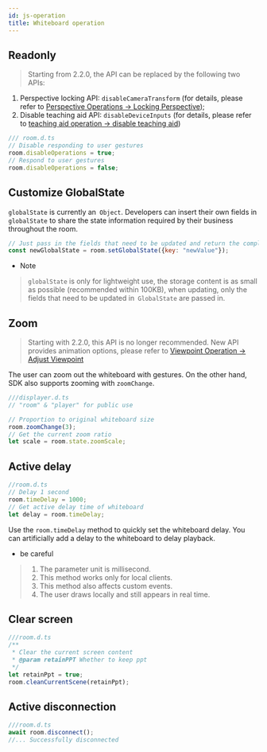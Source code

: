 ```yaml
---
id: js-operation
title: Whiteboard operation
---
```


## Readonly<span class="anchor" id="disableOperations">

> Starting from 2.2.0, the API can be replaced by the following two APIs:  
1. Perspective locking API: `disableCameraTransform` (for details, please refer to [Perspective Operations -> Locking Perspective](./view.md#disableCameraTransform));
2. Disable teaching aid API: `disableDeviceInputs` (for details, please refer to [teaching aid operation -> disable teaching aid](./tools.md#disableDeviceInputs))

```JavaScript
/// room.d.ts
// Disable responding to user gestures
room.disableOperations = true;
// Respond to user gestures
room.disableOperations = false;
```

## Customize GlobalState

`globalState` is currently an` Object`. Developers can insert their own fields in `globalState` to share the state information required by their business throughout the room.

```js
// Just pass in the fields that need to be updated and return the complete new GlobalState
const newGlobalState = room.setGlobalState({key: "newValue"});
```

* Note

> `globalState` is only for lightweight use, the storage content is as small as possible (recommended within 100KB), when updating, only the fields that need to be updated in` GlobalState` are passed in.

## Zoom

> Starting with 2.2.0, this API is no longer recommended. New API provides animation options, please refer to [Viewpoint Operation -> Adjust Viewpoint](./view.md#moveCamera)

The user can zoom out the whiteboard with gestures.
On the other hand, SDK also supports zooming with `zoomChange`.

```javascript
///displayer.d.ts
// "room" & "player" for public use

// Proportion to original whiteboard size
room.zoomChange(3);
// Get the current zoom ratio
let scale = room.state.zoomScale;
```

## Active delay

```JavaScript
//room.d.ts
// Delay 1 second
room.timeDelay = 1000;
// Get active delay time of whiteboard
let delay = room.timeDelay;
```

Use the `room.timeDelay` method to quickly set the whiteboard delay. You can artificially add a delay to the whiteboard to delay playback.

* be careful

> 1. The parameter unit is millisecond.
> 2. This method works only for local clients.
> 3. This method also affects custom events.
> 4. The user draws locally and still appears in real time.

## Clear screen

```js
///room.d.ts
/**
 * Clear the current screen content
 * @param retainPPT Whether to keep ppt
 */
let retainPpt = true;
room.cleanCurrentScene(retainPpt);
```

## Active disconnection

```js
///room.d.ts
await room.disconnect();
//... Successfully disconnected
```